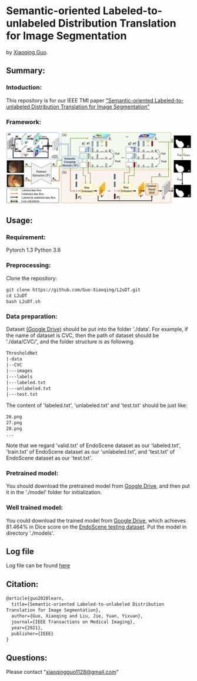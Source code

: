 # Semantic-oriented Labeled-to-unlabeled Distribution Translation for Image Segmentation

by [Xiaoqing Guo](https://guo-xiaoqing.github.io/).

## Summary:

### Intoduction:
This repository is for our IEEE TMI paper ["Semantic-oriented Labeled-to-unlabeled Distribution Translation for Image Segmentation"](https://)

### Framework:
![](https://github.com/CityU-AIM-Group/L2uDT/blob/main/network.png)

## Usage:
### Requirement:
Pytorch 1.3
Python 3.6

### Preprocessing:
Clone the repository:
```
git clone https://github.com/Guo-Xiaoqing/L2uDT.git
cd L2uDT 
bash L2uDT.sh
```

### Data preparation:
Dataset [(Google Drive)](https://drive.google.com/file/d/) should be put into the folder './data'. For example, if the name of dataset is CVC, then the path of dataset should be './data/CVC/', and the folder structure is as following.
```
ThresholdNet
|-data
|--CVC
|---images
|---labels
|---labeled.txt
|---unlabeled.txt
|---test.txt
```
The content of 'labeled.txt', 'unlabeled.txt' and 'test.txt' should be just like:
```
26.png
27.png
28.png
...
```
Note that we regard 'valid.txt' of EndoScene dataset as our 'labeled.txt', 'train.txt' of EndoScene dataset as our 'unlabeled.txt', and 'test.txt'  of EndoScene dataset as our 'test.txt'.

### Pretrained model:
You should download the pretrained model from [Google Drive](https://drive.google.com/file/d/1yeZxwV6dYHQJmj2i5x9PnB6u-rqvlkCj/view?usp=sharing), and then put it in the './model' folder for initialization. 

### Well trained model:
You could download the trained model from [Google Drive](https://drive.google.com/file), which achieves 81.464% in Dice score on the [EndoScene testing dataset](https://www.hindawi.com/journals/jhe/2017/4037190/). Put the model in directory './models'.

## Log file
Log file can be found [here](https://github.com/CityU-AIM-Group/L2uDT/blob/main/CVC_L2uDT_log.out)

## Citation:
```
@article{guo2020learn,
  title={Semantic-oriented Labeled-to-unlabeled Distribution Translation for Image Segmentation},
  author={Guo, Xiaoqing and Liu, Jie, Yuan, Yixuan},
  journal={IEEE Transactions on Medical Imaging},
  year={2021},
  publisher={IEEE}
}
```

## Questions:
Please contact "xiaoqingguo1128@gmail.com" 
